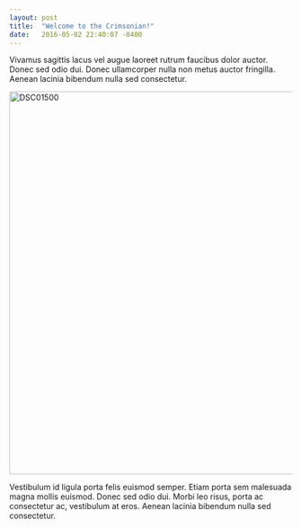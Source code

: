 ```yaml
---
layout: post
title:  "Welcome to the Crimsonian!"
date:   2016-05-02 22:40:07 -0400
---
```


Vivamus sagittis lacus vel augue laoreet rutrum faucibus dolor auctor. Donec sed odio dui. Donec ullamcorper nulla non metus auctor fringilla. Aenean lacinia bibendum nulla sed consectetur.

<a data-flickr-embed="true"  href="https://www.flickr.com/photos/tcmacdonald/4003232856/in/faves-crimsonrhoads/" title="DSC01500"><img src="https://farm3.staticflickr.com/2543/4003232856_15b5cd4b78_b.jpg" width="1024" height="681" alt="DSC01500"></a><script async src="//embedr.flickr.com/assets/client-code.js" charset="utf-8"></script>

Vestibulum id ligula porta felis euismod semper. Etiam porta sem malesuada magna mollis euismod. Donec sed odio dui. Morbi leo risus, porta ac consectetur ac, vestibulum at eros. Aenean lacinia bibendum nulla sed consectetur.
